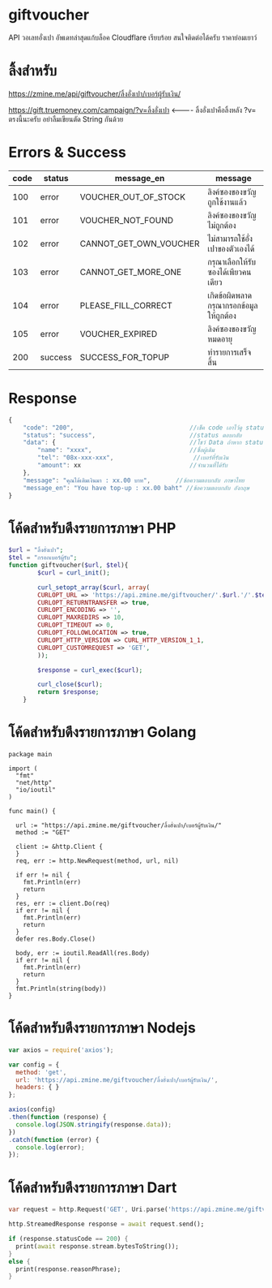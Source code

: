 # giftvoucher
API วอเลทอั่งเปา อัพเดทล่าสุดแก้บล็อค Cloudflare เรียบร้อย สนใจติดต่อได้ครับ ราคาย่อมเยาว์

# ลิ้งสำหรับ
https://zmine.me/api/giftvoucher/ลิ้งอั่งเปา/เบอร์ผู้รับเงิน/

https://gift.truemoney.com/campaign/?v=ลิ้งอั่งเปา  <---- ลิ้งอั่งเปาคือลิ้งหลัง ?v= ตรงนี้นะครับ อย่าลืมเขียนตัด String กันด้วย


# Errors & Success

| code     | status  | message_en              | message                             |
| -------- | ------- | ----------------------- | ----------------------------------- |
| 100      | error   | VOUCHER_OUT_OF_STOCK    | ลิงค์ซองของขวัญถูกใช้งานแล้ว             |
| 101      | error   | VOUCHER_NOT_FOUND       | ลิงค์ซองของขวัญไม่ถูกต้อง                |
| 102      | error   | CANNOT_GET_OWN_VOUCHER  | ไม่สามารถใช้อั่งเปาของตัวเองได้            |
| 103      | error   | CANNOT_GET_MORE_ONE     | กรุณาเลือกให้รับซองได้เพียวคนเดียว         |
| 104      | error   | PLEASE_FILL_CORRECT     | เกิดข้อผิดพลาดกรุณากรอกข้อมูลให้ถูกต้อง     |
| 105      | error   | VOUCHER_EXPIRED         | ลิงค์ซองของขวัญหมดอายุ                 |
| 200      | success | SUCCESS_FOR_TOPUP       | ทำรายการเสร็จสิ้น                       |

# Response

```javascript
{
    "code": "200",                                //เช็ค code เอาไว้ดู status ตอบกลับ
    "status": "success",                          //status ตอบกลับ
    "data": {                                     //โชว์ Data ถ้าหาก status เป็น error Data จะเป็น Null
        "name": "xxxx",                           //ชื่อผู้เติม
        "tel": "08x-xxx-xxx",                      //เบอร์ที่รับเงิน
        "amount": xx                              //จำนวนที่ได้รับ
    },
    "message": "คุณได้เติมเงินมา : xx.00 บาท",       //ข้อความตอบกลับ ภาษาไทย
    "message_en": "You have top-up : xx.00 baht" //ข้อความตอบกลับ อังกฤษ
}
```

# โค้ดสำหรับดึงรายการภาษา PHP

```php
$url = "ลิ้งอั่งเปา";
$tel = "กรอกเบอร์ผู้รับ";
function giftvoucher($url, $tel){
        $curl = curl_init();

        curl_setopt_array($curl, array(
        CURLOPT_URL => 'https://api.zmine.me/giftvoucher/'.$url.'/'.$tel.'/',
        CURLOPT_RETURNTRANSFER => true,
        CURLOPT_ENCODING => '',
        CURLOPT_MAXREDIRS => 10,
        CURLOPT_TIMEOUT => 0,
        CURLOPT_FOLLOWLOCATION => true,
        CURLOPT_HTTP_VERSION => CURL_HTTP_VERSION_1_1,
        CURLOPT_CUSTOMREQUEST => 'GET',
        ));

        $response = curl_exec($curl);

        curl_close($curl);
        return $response;
    }
```

# โค้ดสำหรับดึงรายการภาษา Golang

```golang
package main

import (
  "fmt"
  "net/http"
  "io/ioutil"
)

func main() {

  url := "https://api.zmine.me/giftvoucher/ลิ้งอั่งเปา/เบอร์ผู้รับเงิน/"
  method := "GET"

  client := &http.Client {
  }
  req, err := http.NewRequest(method, url, nil)

  if err != nil {
    fmt.Println(err)
    return
  }
  res, err := client.Do(req)
  if err != nil {
    fmt.Println(err)
    return
  }
  defer res.Body.Close()

  body, err := ioutil.ReadAll(res.Body)
  if err != nil {
    fmt.Println(err)
    return
  }
  fmt.Println(string(body))
}
```

# โค้ดสำหรับดึงรายการภาษา Nodejs

```javascript
var axios = require('axios');

var config = {
  method: 'get',
  url: 'https://api.zmine.me/giftvoucher/ลิ้งอั่งเปา/เบอร์ผู้รับเงิน/',
  headers: { }
};

axios(config)
.then(function (response) {
  console.log(JSON.stringify(response.data));
})
.catch(function (error) {
  console.log(error);
});

```

# โค้ดสำหรับดึงรายการภาษา Dart

```dart
var request = http.Request('GET', Uri.parse('https://api.zmine.me/giftvoucher/ลิ้งอั่งเปา/เบอร์ผู้รับเงิน/'));

http.StreamedResponse response = await request.send();

if (response.statusCode == 200) {
  print(await response.stream.bytesToString());
}
else {
  print(response.reasonPhrase);
}
```

